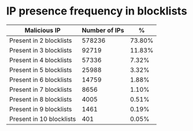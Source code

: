 # IP presence frequency in blocklists
| Malicious IP | Number of IPs | % |
|----|----|----|
| Present in 2 blocklists | 578236 | 73.80% |
| Present in 3 blocklists | 92719 | 11.83% |
| Present in 4 blocklists | 57336 | 7.32% |
| Present in 5 blocklists | 25988 | 3.32% |
| Present in 6 blocklists | 14759 | 1.88% |
| Present in 7 blocklists | 8656 | 1.10% |
| Present in 8 blocklists | 4005 | 0.51% |
| Present in 9 blocklists | 1461 | 0.19% |
| Present in 10 blocklists | 401 | 0.05% |
